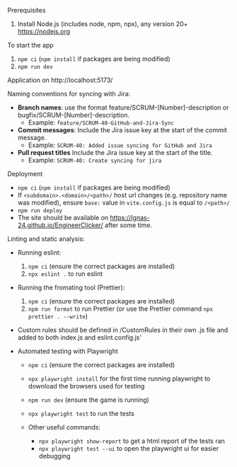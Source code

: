 Prerequisites

1. Install Node.js (includes node, npm, npx), any version 20+ https://nodejs.org

To start the app

1. `npm ci` (`npm install` if packages are being modified)
2. `npm run dev`

Application on http://localhost:5173/

Naming conventions for syncing with Jira:

- **Branch names**: use the format feature/SCRUM-[Number]-description or bugfix/SCRUM-[Number]-description.
  - Example: `feature/SCRUM-40-GitHub-and-Jira-Sync`
- **Commit messages**: Include the Jira issue key at the start of the commit message.
  - Example: `SCRUM-40: Added issue syncing for GitHub and Jira`
- **Pull request titles** Include the Jira issue key at the start of the title.
  - Example: `SCRUM-40: Create syncing for jira`

Deployment

- `npm ci` (`npm install` if packages are being modified)
- If `<subdomain>.<domain>/<path>/` host url changes (e.g. repository name was modified), ensure `base:` value in `vite.config.js` is equal to `/<path>/`
- `npm run deploy`
- The site should be available on https://Ignas-24.github.io/EngineerClicker/ after some time.

Linting and static analysis:

- Running eslint:

  1. `npm ci` (ensure the correct packages are installed)
  2. `npx eslint .` to run eslint

- Running the fromating tool (Prettier):

  1. `npm ci` (ensure the correct packages are installed)
  2. `npm run format` to run Prettier (or use the Prettier command `npx prettier . --write`)

- Custom rules should be defined in /CustomRules in their own .js file and added to both index.js and eslint.config.js'

- Automated testing with Playwright

  - `npm ci` (ensure the correct packages are installed)
  - `npx playwright install` for the first time running playwright to download the browsers used for testing
  - `npm run dev` (ensure the game is running)
  - `npx playwright test` to run the tests

  - Other useful commands:
    - `npx playwright show-report` to get a html report of the tests ran
    - `npx playwright test --ui` to open the playwright ui for easier debugging
